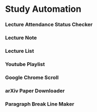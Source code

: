 # Study Automation
### Lecture Attendance Status Checker
### Lecture Note
### Lecture List
### Youtube Playlist
### Google Chrome Scroll
### arXiv Paper Downloader
### Paragraph Break Line Maker
